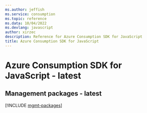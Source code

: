 ```yaml
---
ms.author: jeffish
ms.service: consumption
ms.topic: reference
ms.data: 10/04/2022
ms.devlang: javascript
author: xirzec
description: Reference for Azure Consumption SDK for JavaScript
title: Azure Consumption SDK for JavaScript
---
```

# Azure Consumption SDK for JavaScript - latest

## Management packages - latest
[!INCLUDE [mgmt-packages](consumption-mgmt-index.md)]